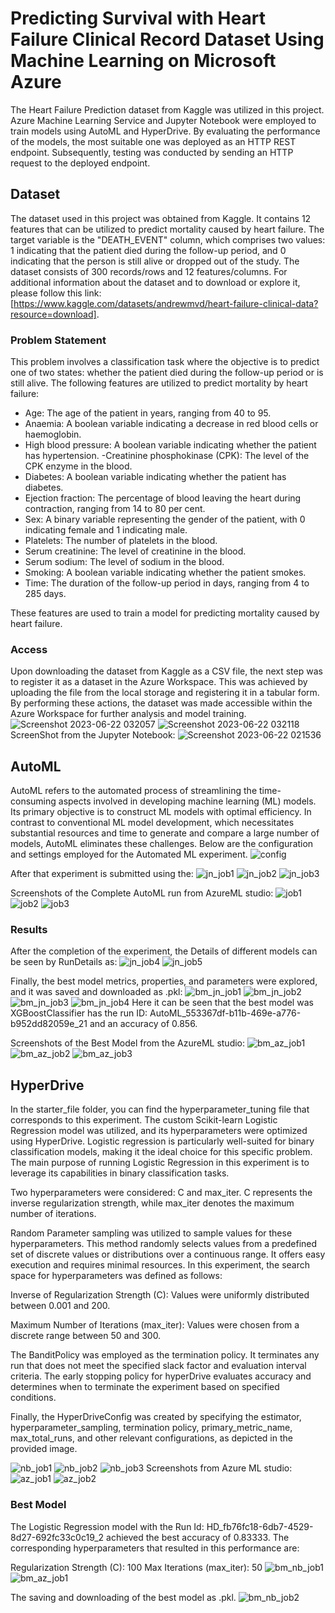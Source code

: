 # Predicting Survival with Heart Failure Clinical Record Dataset Using Machine Learning on Microsoft Azure
The Heart Failure Prediction dataset from Kaggle was utilized in this project. Azure Machine Learning Service and Jupyter Notebook were employed to train models using AutoML and HyperDrive. By evaluating the performance of the models, the most suitable one was deployed as an HTTP REST endpoint. Subsequently, testing was conducted by sending an HTTP request to the deployed endpoint.

## Dataset
The dataset used in this project was obtained from Kaggle. It contains 12 features that can be utilized to predict mortality caused by heart failure. The target variable is the "DEATH_EVENT" column, which comprises two values: 1 indicating that the patient died during the follow-up period, and 0 indicating that the person is still alive or dropped out of the study. The dataset consists of 300 records/rows and 12 features/columns. For additional information about the dataset and to download or explore it, please follow this link: [https://www.kaggle.com/datasets/andrewmvd/heart-failure-clinical-data?resource=download].

### Problem Statement
This problem involves a classification task where the objective is to predict one of two states: whether the patient died during the follow-up period or is still alive. The following features are utilized to predict mortality by heart failure:

- Age: The age of the patient in years, ranging from 40 to 95.
- Anaemia: A boolean variable indicating a decrease in red blood cells or haemoglobin.
- High blood pressure: A boolean variable indicating whether the patient has hypertension.
-Creatinine phosphokinase (CPK): The level of the CPK enzyme in the blood.
- Diabetes: A boolean variable indicating whether the patient has diabetes.
- Ejection fraction: The percentage of blood leaving the heart during contraction, ranging from 14 to 80 per cent.
- Sex: A binary variable representing the gender of the patient, with 0 indicating female and 1 indicating male.
- Platelets: The number of platelets in the blood.
- Serum creatinine: The level of creatinine in the blood.
- Serum sodium: The level of sodium in the blood.
- Smoking: A boolean variable indicating whether the patient smokes.
- Time: The duration of the follow-up period in days, ranging from 4 to 285 days.

These features are used to train a model for predicting mortality caused by heart failure.

### Access
Upon downloading the dataset from Kaggle as a CSV file, the next step was to register it as a dataset in the Azure Workspace. This was achieved by uploading the file from the local storage and registering it in a tabular form. By performing these actions, the dataset was made accessible within the Azure Workspace for further analysis and model training.
![Screenshot 2023-06-22 032057](https://github.com/raohashim/Udacity_ML_With_Azure_NanoDegree_Projects/assets/50891264/574a6a97-4835-4e8c-bff1-e9e18b4980ac)
![Screenshot 2023-06-22 032118](https://github.com/raohashim/Udacity_ML_With_Azure_NanoDegree_Projects/assets/50891264/0c95bee0-a6e6-4d37-8907-3dbe07616a4e)
ScreenShot from the Jupyter Notebook:
![Screenshot 2023-06-22 021536](https://github.com/raohashim/Udacity_ML_With_Azure_NanoDegree_Projects/assets/50891264/d471d682-81c6-421d-a472-f704934df5ee)

## AutoML
AutoML refers to the automated process of streamlining the time-consuming aspects involved in developing machine learning (ML) models. Its primary objective is to construct ML models with optimal efficiency. In contrast to conventional ML model development, which necessitates substantial resources and time to generate and compare a large number of models, AutoML eliminates these challenges. 
Below are the configuration and settings employed for the Automated ML experiment.
![config](https://github.com/raohashim/Udacity_ML_With_Azure_NanoDegree_Projects/assets/50891264/2b7ea91e-d5d3-4d29-9e25-aad92c0e8d88)

After that experiment is submitted using the:
![jn_job1](https://github.com/raohashim/Udacity_ML_With_Azure_NanoDegree_Projects/assets/50891264/4a548466-b22f-43b7-9e37-ed769feee244)
![jn_job2](https://github.com/raohashim/Udacity_ML_With_Azure_NanoDegree_Projects/assets/50891264/648cdbc0-b46d-4686-b228-659cc8b7fd04)
![jn_job3](https://github.com/raohashim/Udacity_ML_With_Azure_NanoDegree_Projects/assets/50891264/c1574094-9346-41b2-8db2-c3922e5b80ec)

Screenshots of the Complete AutoML run from AzureML studio:
![job1](https://github.com/raohashim/Udacity_ML_With_Azure_NanoDegree_Projects/assets/50891264/3110e417-1b81-4cd7-b2f8-78a238c4c225)
![job2](https://github.com/raohashim/Udacity_ML_With_Azure_NanoDegree_Projects/assets/50891264/7b2e6d4b-889c-43d0-975c-3e69cb3c0957)
![job3](https://github.com/raohashim/Udacity_ML_With_Azure_NanoDegree_Projects/assets/50891264/d050b58d-ec67-4618-ba3b-5b93e1cc2e3d)

### Results

After the completion of the experiment, the Details of different models can be seen by RunDetails as:
![jn_job4](https://github.com/raohashim/Udacity_ML_With_Azure_NanoDegree_Projects/assets/50891264/d70d1b09-75bb-4587-960a-3a07ba2a96af)
![jn_job5](https://github.com/raohashim/Udacity_ML_With_Azure_NanoDegree_Projects/assets/50891264/c0e78439-0535-4739-b6c9-063ec147144d)

Finally, the best model metrics, properties, and parameters were explored, and it was saved and downloaded as .pkl:
![bm_jn_job1](https://github.com/raohashim/Udacity_ML_With_Azure_NanoDegree_Projects/assets/50891264/70dd2080-adb2-44dc-a669-6e8d5a0cdb65) 
![bm_jn_job2](https://github.com/raohashim/Udacity_ML_With_Azure_NanoDegree_Projects/assets/50891264/8918decb-c17f-4e12-9ad7-c59903600499)
![bm_jn_job3](https://github.com/raohashim/Udacity_ML_With_Azure_NanoDegree_Projects/assets/50891264/8005e04d-b174-436a-8193-886f78e36002)
![bm_jn_job4](https://github.com/raohashim/Udacity_ML_With_Azure_NanoDegree_Projects/assets/50891264/0da167de-197f-4a12-8991-e9db14623af4)
Here it can be seen that the best model was XGBoostClassifier has the run ID: AutoML_553367df-b11b-469e-a776-b952dd82059e_21 and an accuracy of 0.856.

Screenshots of the Best Model from the AzureML studio:
![bm_az_job1](https://github.com/raohashim/Udacity_ML_With_Azure_NanoDegree_Projects/assets/50891264/ddb5cd0c-1a7f-4b89-8d7a-4d49612b13c7)
![bm_az_job2](https://github.com/raohashim/Udacity_ML_With_Azure_NanoDegree_Projects/assets/50891264/068051d2-8769-4968-ae7f-6b97c96e521b)
![bm_az_job3](https://github.com/raohashim/Udacity_ML_With_Azure_NanoDegree_Projects/assets/50891264/b52ddc21-705a-4062-8717-ff6d8b55bb33)

## HyperDrive
In the starter_file folder, you can find the hyperparameter_tuning file that corresponds to this experiment. The custom Scikit-learn Logistic Regression model was utilized, and its hyperparameters were optimized using HyperDrive. Logistic regression is particularly well-suited for binary classification models, making it the ideal choice for this specific problem. The main purpose of running Logistic Regression in this experiment is to leverage its capabilities in binary classification tasks.

Two hyperparameters were considered: C and max_iter. C represents the inverse regularization strength, while max_iter denotes the maximum number of iterations.

Random Parameter sampling was utilized to sample values for these hyperparameters. This method randomly selects values from a predefined set of discrete values or distributions over a continuous range. It offers easy execution and requires minimal resources. In this experiment, the search space for hyperparameters was defined as follows:

Inverse of Regularization Strength (C): Values were uniformly distributed between 0.001 and 200.

Maximum Number of Iterations (max_iter): Values were chosen from a discrete range between 50 and 300.

The BanditPolicy was employed as the termination policy. It terminates any run that does not meet the specified slack factor and evaluation interval criteria. The early stopping policy for hyperDrive evaluates accuracy and determines when to terminate the experiment based on specified conditions.

Finally, the HyperDriveConfig was created by specifying the estimator, hyperparameter_sampling, termination policy, primary_metric_name, max_total_runs, and other relevant configurations, as depicted in the provided image.

![nb_job1](https://github.com/raohashim/Udacity_ML_With_Azure_NanoDegree_Projects/assets/50891264/d86dcd50-5d53-468c-a561-a7a37a30a1cd)
![nb_job2](https://github.com/raohashim/Udacity_ML_With_Azure_NanoDegree_Projects/assets/50891264/8d40ea4b-b66f-49a9-a36a-0eb3c24e9cfe)
![nb_job3](https://github.com/raohashim/Udacity_ML_With_Azure_NanoDegree_Projects/assets/50891264/2c6a6a8a-23a8-4342-a0de-ee816de23fa7)
Screenshots from Azure ML studio:
![az_job1](https://github.com/raohashim/Udacity_ML_With_Azure_NanoDegree_Projects/assets/50891264/825f9bad-4f8d-4e84-95ae-241d38fbe534)
![az_job2](https://github.com/raohashim/Udacity_ML_With_Azure_NanoDegree_Projects/assets/50891264/d20077b7-1acf-49ac-8388-46b2f7b98e8a)

### Best Model
The Logistic Regression model with the Run Id:  HD_fb76fc18-6db7-4529-8d27-692fc33c0c19_2 achieved the best accuracy of 0.83333. The corresponding hyperparameters that resulted in this performance are:

Regularization Strength (C): 100
Max Iterations (max_iter): 50
![bm_nb_job1](https://github.com/raohashim/Udacity_ML_With_Azure_NanoDegree_Projects/assets/50891264/4511ab3b-e81a-439d-be23-91188eeafb89)
![bm_az_job1](https://github.com/raohashim/Udacity_ML_With_Azure_NanoDegree_Projects/assets/50891264/0fd396e5-4c18-4ab6-ad5d-05f0e69011b3)

The saving and downloading of the best model as .pkl.
![bm_nb_job2](https://github.com/raohashim/Udacity_ML_With_Azure_NanoDegree_Projects/assets/50891264/861d8314-8713-4d48-a052-dd79efe84666)























